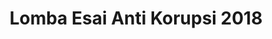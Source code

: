 ---
layout:   certificate
title:    "Lomba Esai Anti Korupsi 2018"
slug:     lomba-esaikorupsi18
category: lomba
issuer:   "Bagian Pengembangan Pembelajaran Universitas Telkom"
---
